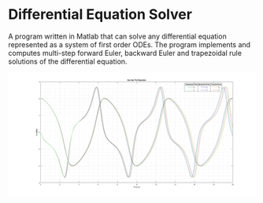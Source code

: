 # Differential Equation Solver
A program written in Matlab that can solve any differential equation represented as a system of first order ODEs.
The program implements and computes multi-step forward Euler, backward Euler and trapezoidal rule solutions of the differential equation.

![My Image](images/vanDerPolX1-X2U1.png)
